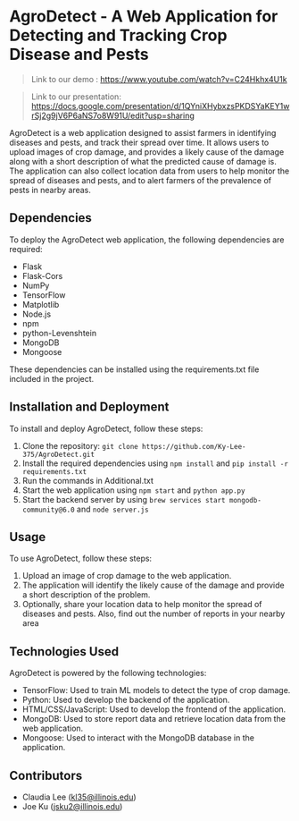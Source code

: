 # AgroDetect - A Web Application for Detecting and Tracking Crop Disease and Pests
 > Link to our demo : https://www.youtube.com/watch?v=C24Hkhx4U1k
 
 > Link to our presentation:  https://docs.google.com/presentation/d/1QYniXHybxzsPKDSYaKEY1wrSj2g9jV6P6aNS7o8W91U/edit?usp=sharing

AgroDetect is a web application designed to assist farmers in identifying diseases and pests, and track their spread over time. It allows users to upload images of crop damage, and provides a likely cause of the damage along with a short description of what the predicted cause of damage is. The application can also collect location data from users to help monitor the spread of diseases and pests, and to alert farmers of the prevalence of pests in nearby areas.

## Dependencies
To deploy the AgroDetect web application, the following dependencies are required:

- Flask
- Flask-Cors
- NumPy
- TensorFlow
- Matplotlib
- Node.js
- npm
- python-Levenshtein
- MongoDB
- Mongoose

These dependencies can be installed using the requirements.txt file included in the project.

## Installation and Deployment
To install and deploy AgroDetect, follow these steps:

1. Clone the repository: `git clone https://github.com/Ky-Lee-375/AgroDetect.git`
2. Install the required dependencies using `npm install` and `pip install -r requirements.txt`
3. Run the commands in Additional.txt
3. Start the web application using `npm start` and `python app.py`
4. Start the backend server by using `brew services start mongodb-community@6.0` and `node server.js`

## Usage
To use AgroDetect, follow these steps:

1. Upload an image of crop damage to the web application.
2. The application will identify the likely cause of the damage and provide a short description of the problem.
3. Optionally, share your location data to help monitor the spread of diseases and pests. Also, find out the number of reports in your nearby area

## Technologies Used
AgroDetect is powered by the following technologies:

- TensorFlow: Used to train ML models to detect the type of crop damage.
- Python: Used to develop the backend of the application.
- HTML/CSS/JavaScript: Used to develop the frontend of the application.
- MongoDB: Used to store report data and retrieve location data from the web application.
- Mongoose: Used to interact with the MongoDB database in the application.

## Contributors
- Claudia Lee (kl35@illinois.edu)
- Joe Ku (jsku2@illinois.edu)
